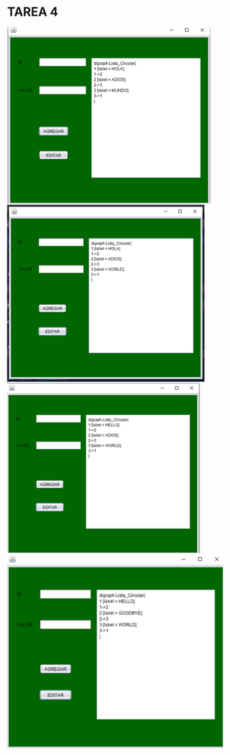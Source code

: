 # TAREA 4

![image](IMAGENES/CAPTURA1.png)
![image](IMAGENES/CAPTURA2.png)
![image](IMAGENES/CAPTURA3.png)
![image](IMAGENES/CAPTURA4.png)










